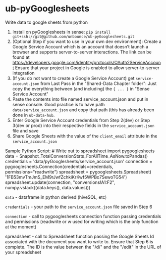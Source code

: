 # ub-pyGooglesheets
Write data to google sheets from python

1. Install on pyGooglesheets in sense: 
  `pip install git+ssh://git@github.com/unbounce/ub-pyGooglesheets.git`
2. (Optional Step if you want to use in your own dev environment): Create a Google Service Account which is an account that doesn’t launch a browser and supports server-to-server interactions. The link can be found at https://developers.google.com/identity/protocols/OAuth2ServiceAccount
  Ensure that your project in Google is enabled to allow server-to-server integration
3. (If you do not want to create a Google Service Account) get `service-account.json` from Last Pass in the "Shared-Data Chapter folder": Just copy the everything between (and including) the `{ ... }` in "Sense Service Account"
4. Paste the contents into file named service_account.json and put in sense console. Good practice is to have path `data/service_account.json` and copy that path (this has already been done in `ub-data-hub`.
5. Enter Google Service Account credentials from Step 2(dev) or Step 3(dev or prod) into their respective fields in the `service_account.json` file and save
6. Share Google Sheets with the value of  the `client_email` attribute in the `service_account.json`

Sample Python Script:
    # Write out to spreadsheet
    import pygooglesheets
    data = Snapshot_TotalConversionStats_ForAllTime_AsNow.toPandas()
    credentials = 'data/pyGooglesheets/service_account.json'
    connection = pygooglesheets.Connection(credentials=credentials,
      permissions="readwrite")
    spreadsheet = pygooglesheets.Spreadsheet(
      '1FB53mvTmJmS_EM9rJwfZchkiKrKwf5WPBo7SewoTG54')
    spreadsheet.update(connection, "conversions!A1:F2", numpy.vstack((data.keys(), data.values)))

`data` - dataframe in python derived (hiveSQL, etc)

`credentials` - your path to the `service_account.json` file saved in Step 6

`connection` - call to pygooglesheets connection function passing credentials and permissions (readwrite or w used for writing which is the only function at the moment)

spreadsheet - call to Spreadsheet function passing the Google Sheets Id associated with the document you want to write to. Ensure that Step 6 is complete. The ID is the value between the "/d/" and the "/edit" in the URL of your spreadsheet
